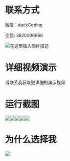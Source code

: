 # 联系方式

微信：duckCoding

企鹅: 3820006966

![在这里插入图片描述](http://upload.cxycsx.vip/91ab4bcb4f2c4c6db86365bb6d6e9c62.jpeg)

# 详细视频演示

请联系我获取更详细的演示视频

# 运行截图

![](http://www.bysj52.com/uploadfile/ueditor/image/202306/%E6%AF%95%E8%AE%BEssm031%E7%A4%BE%E5%8C%BA%E7%AE%A1%E7%90%86%E4%B8%8E%E6%9C%8D%E5%8A%A1%E7%9A%84+jsp%E6%AF%95%E4%B8%9A%E8%AE%BE%E8%AE%A1/2.png)![](http://www.bysj52.com/uploadfile/ueditor/image/202306/%E6%AF%95%E8%AE%BEssm031%E7%A4%BE%E5%8C%BA%E7%AE%A1%E7%90%86%E4%B8%8E%E6%9C%8D%E5%8A%A1%E7%9A%84+jsp%E6%AF%95%E4%B8%9A%E8%AE%BE%E8%AE%A1/1.png)![](http://www.bysj52.com/uploadfile/ueditor/image/202306/%E6%AF%95%E8%AE%BEssm031%E7%A4%BE%E5%8C%BA%E7%AE%A1%E7%90%86%E4%B8%8E%E6%9C%8D%E5%8A%A1%E7%9A%84+jsp%E6%AF%95%E4%B8%9A%E8%AE%BE%E8%AE%A1/5.png)![](http://www.bysj52.com/uploadfile/ueditor/image/202306/%E6%AF%95%E8%AE%BEssm031%E7%A4%BE%E5%8C%BA%E7%AE%A1%E7%90%86%E4%B8%8E%E6%9C%8D%E5%8A%A1%E7%9A%84+jsp%E6%AF%95%E4%B8%9A%E8%AE%BE%E8%AE%A1/4.png)![](http://www.bysj52.com/uploadfile/ueditor/image/202306/%E6%AF%95%E8%AE%BEssm031%E7%A4%BE%E5%8C%BA%E7%AE%A1%E7%90%86%E4%B8%8E%E6%9C%8D%E5%8A%A1%E7%9A%84+jsp%E6%AF%95%E4%B8%9A%E8%AE%BE%E8%AE%A1/3.png)

# 为什么选择我

![](http://upload.cxycsx.vip/%E7%A8%8B%E5%BA%8F%E8%AE%BE%E8%AE%A1.png)

